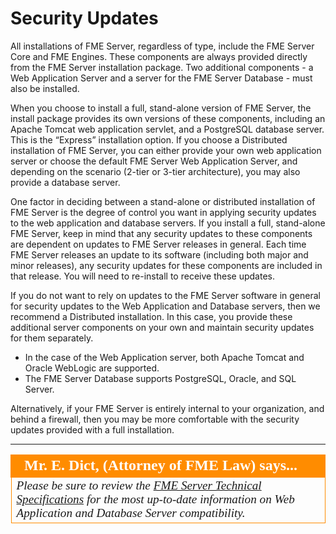 # Security Updates #

All installations of FME Server, regardless of type, include the FME Server Core and FME Engines. These components are always provided directly from the FME Server installation package. Two additional components - a Web Application Server and a server for the FME Server Database - must also be installed.

When you choose to install a full, stand-alone version of FME Server, the install package provides its own versions of these components, including an Apache Tomcat web application servlet, and a PostgreSQL database server. This is the “Express” installation option. If you choose a Distributed installation of FME Server, you can either provide your own web application server or choose the default FME Server Web Application Server, and depending on the scenario (2-tier or 3-tier architecture), you may also provide a database server.

One factor in deciding between a stand-alone or distributed installation of FME Server is the degree of control you want in applying security updates to the web application and database servers. If you install a full, stand-alone FME Server, keep in mind that any security updates to these components are dependent on updates to FME Server releases in general. Each time FME Server releases an update to its software (including both major and minor releases), any security updates for these components are included in that release. You will need to re-install to receive these updates.

If you do not want to rely on updates to the FME Server software in general for security updates to the Web Application and Database servers, then we recommend a Distributed installation. In this case, you provide these additional server components on your own and maintain security updates for them separately.
<!--** do we remove weblogic mention - speak to weisong -->
- In the case of the Web Application server, both Apache Tomcat and Oracle WebLogic are supported.
- The FME Server Database supports PostgreSQL, Oracle, and SQL Server.

Alternatively, if your FME Server is entirely internal to your organization, and behind a firewall, then you may be more comfortable with the security updates provided with a full installation.

---

<!--Person X Says Section-->

<table style="border-spacing: 0px">
<tr>
<td style="vertical-align:middle;background-color:darkorange;border: 2px solid darkorange">
<i class="fa fa-quote-left fa-lg fa-pull-left fa-fw" style="color:white;padding-right: 12px;vertical-align:text-top"></i>
<span style="color:white;font-size:x-large;font-weight: bold;font-family:serif">Mr. E. Dict, (Attorney of FME Law) says...</span>
</td>
</tr>

<tr>
<td style="border: 1px solid darkorange">
<span style="font-family:serif; font-style:italic; font-size:larger">
Please be sure to review the <a href="https://www.safe.com/fme/fme-server/tech-specs/">FME Server Technical Specifications</a> for the most up-to-date information on Web Application and Database Server compatibility.
</span>
</td>
</tr>
</table>
